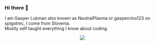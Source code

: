 ### Hi there 👋

I am Gasper Lukman also known as NeutralPlasma or gaspercino123 on spigotmc, I come from Slovenia. <br>
Mostly self taught everything I know about coding.

<p align="center">
  <img src="https://github-readme-stats.vercel.app/api?username=NeutralPlasma&show_icons=true&theme=onedark">
</p>

